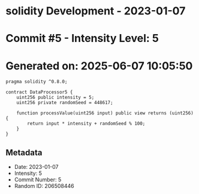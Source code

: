 ﻿# solidity Development - 2023-01-07
# Commit #5 - Intensity Level: 5
# Generated on: 2025-06-07 10:05:50
```solidity
pragma solidity ^0.8.0;

contract DataProcessor5 {
    uint256 public intensity = 5;
    uint256 private randomSeed = 448617;

    function processValue(uint256 input) public view returns (uint256) {
        return input * intensity + randomSeed % 100;
    }
}
```
## Metadata
- Date: 2023-01-07
- Intensity: 5
- Commit Number: 5
- Random ID: 206508446

